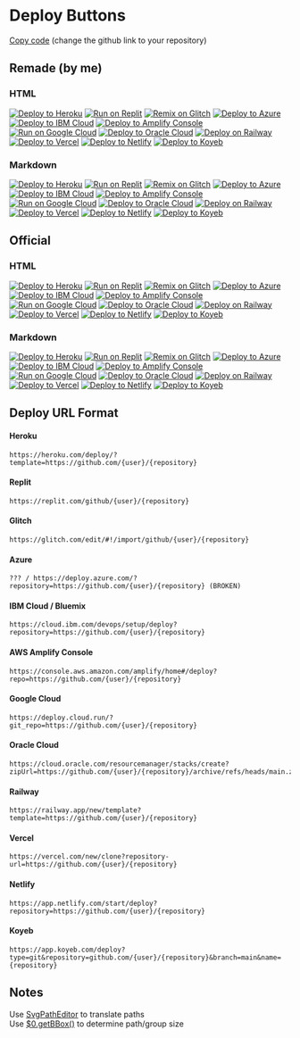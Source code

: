 # Deploy Buttons

[Copy code](https://raw.githubusercontent.com/BinBashBanana/deploy-buttons/master/readme.md) (change the github link to your repository)

## Remade (by me)

### HTML

<a target="_blank" href="https://heroku.com/deploy/?template=https://github.com/BinBashBanana/deploy-buttons"><img alt="Deploy to Heroku" src="https://raw.githubusercontent.com/BinBashBanana/deploy-buttons/master/buttons/remade/heroku.svg"></a>
<a target="_blank" href="https://replit.com/github/BinBashBanana/deploy-buttons"><img alt="Run on Replit" src="https://raw.githubusercontent.com/BinBashBanana/deploy-buttons/master/buttons/remade/replit.svg"></a>
<a target="_blank" href="https://glitch.com/edit/#!/import/github/BinBashBanana/deploy-buttons"><img alt="Remix on Glitch" src="https://raw.githubusercontent.com/BinBashBanana/deploy-buttons/master/buttons/remade/glitch.svg"></a>
<a target="_blank" href="https://portal.azure.com/#create/Microsoft.Template/uri/https%3A%2F%2Fraw.githubusercontent.com%2FAzure%2Fazure-quickstart-templates%2Fmaster%2Fquickstarts%2Fmicrosoft.web%2Fwebapp-linux-node%2Fazuredeploy.json"><img alt="Deploy to Azure" src="https://raw.githubusercontent.com/BinBashBanana/deploy-buttons/master/buttons/remade/azure.svg"></a>
<a target="_blank" href="https://cloud.ibm.com/devops/setup/deploy?repository=https://github.com/BinBashBanana/deploy-buttons"><img alt="Deploy to IBM Cloud" src="https://raw.githubusercontent.com/BinBashBanana/deploy-buttons/master/buttons/remade/ibmcloud.svg"></a>
<a target="_blank" href="https://console.aws.amazon.com/amplify/home#/deploy?repo=https://github.com/BinBashBanana/deploy-buttons"><img alt="Deploy to Amplify Console" src="https://raw.githubusercontent.com/BinBashBanana/deploy-buttons/master/buttons/remade/amplifyconsole.svg"></a>
<a target="_blank" href="https://deploy.cloud.run/?git_repo=https://github.com/BinBashBanana/deploy-buttons"><img alt="Run on Google Cloud" src="https://raw.githubusercontent.com/BinBashBanana/deploy-buttons/master/buttons/remade/googlecloud.svg"></a>
<a target="_blank" href="https://cloud.oracle.com/resourcemanager/stacks/create?zipUrl=https://github.com/BinBashBanana/deploy-buttons/archive/refs/heads/main.zip"><img alt="Deploy to Oracle Cloud" src="https://raw.githubusercontent.com/BinBashBanana/deploy-buttons/master/buttons/remade/oraclecloud.svg"></a>
<a target="_blank" href="https://railway.app/new/template?template=https://github.com/BinBashBanana/deploy-buttons"><img alt="Deploy on Railway" src="https://raw.githubusercontent.com/BinBashBanana/deploy-buttons/master/buttons/remade/railway.svg"></a>
<a target="_blank" href="https://vercel.com/new/clone?repository-url=https://github.com/BinBashBanana/deploy-buttons"><img alt="Deploy to Vercel" src="https://raw.githubusercontent.com/BinBashBanana/deploy-buttons/master/buttons/remade/vercel.svg"></a>
<a target="_blank" href="https://app.netlify.com/start/deploy?repository=https://github.com/BinBashBanana/deploy-buttons"><img alt="Deploy to Netlify" src="https://raw.githubusercontent.com/BinBashBanana/deploy-buttons/master/buttons/remade/netlify.svg"></a>
<a target="_blank" href="https://app.koyeb.com/deploy?type=git&repository=github.com/BinBashBanana/deploy-buttons&branch=main&name=deploy-buttons"><img alt="Deploy to Koyeb" src="https://raw.githubusercontent.com/BinBashBanana/deploy-buttons/master/buttons/remade/koyeb.svg"></a>

### Markdown

[![Deploy to Heroku](https://raw.githubusercontent.com/BinBashBanana/deploy-buttons/master/buttons/remade/heroku.svg)](https://heroku.com/deploy/?template=https://github.com/BinBashBanana/deploy-buttons)
[![Run on Replit](https://raw.githubusercontent.com/BinBashBanana/deploy-buttons/master/buttons/remade/replit.svg)](https://replit.com/github/BinBashBanana/deploy-buttons)
[![Remix on Glitch](https://raw.githubusercontent.com/BinBashBanana/deploy-buttons/master/buttons/remade/glitch.svg)](https://glitch.com/edit/#!/import/github/BinBashBanana/deploy-buttons)
[![Deploy to Azure](https://raw.githubusercontent.com/BinBashBanana/deploy-buttons/master/buttons/remade/azure.svg)](https://portal.azure.com/#create/Microsoft.Template/uri/https%3A%2F%2Fraw.githubusercontent.com%2FAzure%2Fazure-quickstart-templates%2Fmaster%2Fquickstarts%2Fmicrosoft.web%2Fwebapp-linux-node%2Fazuredeploy.json)
[![Deploy to IBM Cloud](https://raw.githubusercontent.com/BinBashBanana/deploy-buttons/master/buttons/remade/ibmcloud.svg)](https://cloud.ibm.com/devops/setup/deploy?repository=https://github.com/BinBashBanana/deploy-buttons)
[![Deploy to Amplify Console](https://raw.githubusercontent.com/BinBashBanana/deploy-buttons/master/buttons/remade/amplifyconsole.svg)](https://console.aws.amazon.com/amplify/home#/deploy?repo=https://github.com/BinBashBanana/deploy-buttons)
[![Run on Google Cloud](https://raw.githubusercontent.com/BinBashBanana/deploy-buttons/master/buttons/remade/googlecloud.svg)](https://deploy.cloud.run/?git_repo=https://github.com/BinBashBanana/deploy-buttons)
[![Deploy to Oracle Cloud](https://raw.githubusercontent.com/BinBashBanana/deploy-buttons/master/buttons/remade/oraclecloud.svg)](https://cloud.oracle.com/resourcemanager/stacks/create?zipUrl=https://github.com/BinBashBanana/deploy-buttons/archive/refs/heads/main.zip)
[![Deploy on Railway](https://raw.githubusercontent.com/BinBashBanana/deploy-buttons/master/buttons/remade/railway.svg)](https://railway.app/new/template?template=https://github.com/BinBashBanana/deploy-buttons)
[![Deploy to Vercel](https://raw.githubusercontent.com/BinBashBanana/deploy-buttons/master/buttons/remade/vercel.svg)](https://vercel.com/new/clone?repository-url=https://github.com/BinBashBanana/deploy-buttons)
[![Deploy to Netlify](https://raw.githubusercontent.com/BinBashBanana/deploy-buttons/master/buttons/remade/netlify.svg)](https://app.netlify.com/start/deploy?repository=https://github.com/BinBashBanana/deploy-buttons)
[![Deploy to Koyeb](https://raw.githubusercontent.com/BinBashBanana/deploy-buttons/master/buttons/remade/koyeb.svg)](https://app.koyeb.com/deploy?type=git&repository=github.com/BinBashBanana/deploy-buttons&branch=main&name=deploy-buttons)

## Official

### HTML

<a target="_blank" href="https://heroku.com/deploy/?template=https://github.com/BinBashBanana/deploy-buttons"><img alt="Deploy to Heroku" src="https://raw.githubusercontent.com/BinBashBanana/deploy-buttons/master/buttons/official/heroku.svg"></a>
<a target="_blank" href="https://replit.com/github/BinBashBanana/deploy-buttons"><img alt="Run on Replit" src="https://raw.githubusercontent.com/BinBashBanana/deploy-buttons/master/buttons/official/replit.svg"></a>
<a target="_blank" href="https://glitch.com/edit/#!/import/github/BinBashBanana/deploy-buttons"><img alt="Remix on Glitch" src="https://raw.githubusercontent.com/BinBashBanana/deploy-buttons/master/buttons/official/glitch.svg"></a>
<a target="_blank" href="https://portal.azure.com/#create/Microsoft.Template/uri/https%3A%2F%2Fraw.githubusercontent.com%2FAzure%2Fazure-quickstart-templates%2Fmaster%2Fquickstarts%2Fmicrosoft.web%2Fwebapp-linux-node%2Fazuredeploy.json"><img alt="Deploy to Azure" src="https://raw.githubusercontent.com/BinBashBanana/deploy-buttons/master/buttons/official/azure.svg"></a>
<a target="_blank" href="https://cloud.ibm.com/devops/setup/deploy?repository=https://github.com/BinBashBanana/deploy-buttons"><img alt="Deploy to IBM Cloud" src="https://raw.githubusercontent.com/BinBashBanana/deploy-buttons/master/buttons/official/ibmcloud.svg"></a>
<a target="_blank" href="https://console.aws.amazon.com/amplify/home#/deploy?repo=https://github.com/BinBashBanana/deploy-buttons"><img alt="Deploy to Amplify Console" src="https://raw.githubusercontent.com/BinBashBanana/deploy-buttons/master/buttons/official/amplifyconsole.svg"></a>
<a target="_blank" href="https://deploy.cloud.run/?git_repo=https://github.com/BinBashBanana/deploy-buttons"><img alt="Run on Google Cloud" src="https://raw.githubusercontent.com/BinBashBanana/deploy-buttons/master/buttons/official/googlecloud.svg"></a>
<a target="_blank" href="https://cloud.oracle.com/resourcemanager/stacks/create?zipUrl=https://github.com/BinBashBanana/deploy-buttons/archive/refs/heads/main.zip"><img alt="Deploy to Oracle Cloud" src="https://raw.githubusercontent.com/BinBashBanana/deploy-buttons/master/buttons/official/oraclecloud.svg"></a>
<a target="_blank" href="https://railway.app/new/template?template=https://github.com/BinBashBanana/deploy-buttons"><img alt="Deploy on Railway" src="https://raw.githubusercontent.com/BinBashBanana/deploy-buttons/master/buttons/official/railway.svg"></a>
<a target="_blank" href="https://vercel.com/new/clone?repository-url=https://github.com/BinBashBanana/deploy-buttons"><img alt="Deploy to Vercel" src="https://raw.githubusercontent.com/BinBashBanana/deploy-buttons/master/buttons/official/vercel.svg"></a>
<a target="_blank" href="https://app.netlify.com/start/deploy?repository=https://github.com/BinBashBanana/deploy-buttons"><img alt="Deploy to Netlify" src="https://raw.githubusercontent.com/BinBashBanana/deploy-buttons/master/buttons/official/netlify.svg"></a>
<a target="_blank" href="https://app.koyeb.com/deploy?type=git&repository=github.com/BinBashBanana/deploy-buttons&branch=main&name=deploy-buttons"><img alt="Deploy to Koyeb" src="https://raw.githubusercontent.com/BinBashBanana/deploy-buttons/master/buttons/official/koyeb.svg"></a>

### Markdown

[![Deploy to Heroku](https://raw.githubusercontent.com/BinBashBanana/deploy-buttons/master/buttons/official/heroku.svg)](https://heroku.com/deploy/?template=https://github.com/BinBashBanana/deploy-buttons)
[![Run on Replit](https://raw.githubusercontent.com/BinBashBanana/deploy-buttons/master/buttons/official/replit.svg)](https://replit.com/github/BinBashBanana/deploy-buttons)
[![Remix on Glitch](https://raw.githubusercontent.com/BinBashBanana/deploy-buttons/master/buttons/official/glitch.svg)](https://glitch.com/edit/#!/import/github/BinBashBanana/deploy-buttons)
[![Deploy to Azure](https://raw.githubusercontent.com/BinBashBanana/deploy-buttons/master/buttons/official/azure.svg)](https://portal.azure.com/#create/Microsoft.Template/uri/https%3A%2F%2Fraw.githubusercontent.com%2FAzure%2Fazure-quickstart-templates%2Fmaster%2Fquickstarts%2Fmicrosoft.web%2Fwebapp-linux-node%2Fazuredeploy.json)
[![Deploy to IBM Cloud](https://raw.githubusercontent.com/BinBashBanana/deploy-buttons/master/buttons/official/ibmcloud.svg)](https://cloud.ibm.com/devops/setup/deploy?repository=https://github.com/BinBashBanana/deploy-buttons)
[![Deploy to Amplify Console](https://raw.githubusercontent.com/BinBashBanana/deploy-buttons/master/buttons/official/amplifyconsole.svg)](https://console.aws.amazon.com/amplify/home#/deploy?repo=https://github.com/BinBashBanana/deploy-buttons)
[![Run on Google Cloud](https://raw.githubusercontent.com/BinBashBanana/deploy-buttons/master/buttons/official/googlecloud.svg)](https://deploy.cloud.run/?git_repo=https://github.com/BinBashBanana/deploy-buttons)
[![Deploy to Oracle Cloud](https://raw.githubusercontent.com/BinBashBanana/deploy-buttons/master/buttons/official/oraclecloud.svg)](https://cloud.oracle.com/resourcemanager/stacks/create?zipUrl=https://github.com/BinBashBanana/deploy-buttons/archive/refs/heads/main.zip)
[![Deploy on Railway](https://raw.githubusercontent.com/BinBashBanana/deploy-buttons/master/buttons/official/railway.svg)](https://railway.app/new/template?template=https://github.com/BinBashBanana/deploy-buttons)
[![Deploy to Vercel](https://raw.githubusercontent.com/BinBashBanana/deploy-buttons/master/buttons/official/vercel.svg)](https://vercel.com/new/clone?repository-url=https://github.com/BinBashBanana/deploy-buttons)
[![Deploy to Netlify](https://raw.githubusercontent.com/BinBashBanana/deploy-buttons/master/buttons/official/netlify.svg)](https://app.netlify.com/start/deploy?repository=https://github.com/BinBashBanana/deploy-buttons)
[![Deploy to Koyeb](https://raw.githubusercontent.com/BinBashBanana/deploy-buttons/master/buttons/official/koyeb.svg)](https://app.koyeb.com/deploy?type=git&repository=github.com/BinBashBanana/deploy-buttons&branch=main&name=deploy-buttons)

## Deploy URL Format

#### Heroku
```
https://heroku.com/deploy/?template=https://github.com/{user}/{repository}
```
#### Replit
```
https://replit.com/github/{user}/{repository}
```
#### Glitch
```
https://glitch.com/edit/#!/import/github/{user}/{repository}
```
#### Azure
```
??? / https://deploy.azure.com/?repository=https://github.com/{user}/{repository} (BROKEN)
```
#### IBM Cloud / Bluemix
```
https://cloud.ibm.com/devops/setup/deploy?repository=https://github.com/{user}/{repository}
```
#### AWS Amplify Console
```
https://console.aws.amazon.com/amplify/home#/deploy?repo=https://github.com/{user}/{repository}
```
#### Google Cloud
```
https://deploy.cloud.run/?git_repo=https://github.com/{user}/{repository}
```
#### Oracle Cloud
```
https://cloud.oracle.com/resourcemanager/stacks/create?zipUrl=https://github.com/{user}/{repository}/archive/refs/heads/main.zip
```
#### Railway
```
https://railway.app/new/template?template=https://github.com/{user}/{repository}
```
#### Vercel
```
https://vercel.com/new/clone?repository-url=https://github.com/{user}/{repository}
```
#### Netlify
```
https://app.netlify.com/start/deploy?repository=https://github.com/{user}/{repository}
```

#### Koyeb
```
https://app.koyeb.com/deploy?type=git&repository=github.com/{user}/{repository}&branch=main&name={repository}
```

## Notes

Use [SvgPathEditor](https://yqnn.github.io/svg-path-editor/) to translate paths  
Use [$0.getBBox()](https://developer.mozilla.org/en-US/docs/Web/API/SVGGraphicsElement/getBBox) to determine path/group size
